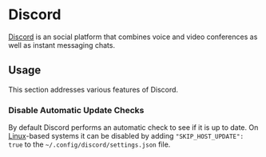 # Discord

[Discord](https://discord.com/) is an social platform that combines voice and video conferences as
well as instant messaging chats.

## Usage

This section addresses various features of Discord.

### Disable Automatic Update Checks

By default Discord performs an automatic check to see if it is up to date.
On [Linux](/wiki/linux.md)-based systems it can be disabled by adding `"SKIP_HOST_UPDATE": true` to
the `~/.config/discord/settings.json` file.
